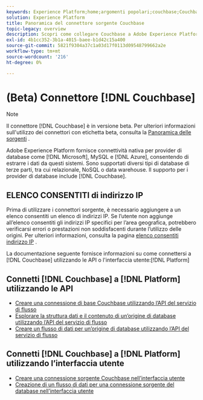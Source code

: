```yaml
---
keywords: Experience Platform;home;argomenti popolari;couchbase;Couchbase
solution: Experience Platform
title: Panoramica del connettore sorgente Couchbase
topic-legacy: overview
description: Scopri come collegare Couchbase a Adobe Experience Platform utilizzando le API o l’interfaccia utente.
exl-id: 4b1cc352-3b1a-4015-baee-b1d42c15a400
source-git-commit: 5821f9304a37c1a03d17f0113d09548799662a2e
workflow-type: tm+mt
source-wordcount: '216'
ht-degree: 0%

---
```


# (Beta) Connettore [!DNL Couchbase]

>[!NOTE]
>
>Il connettore [!DNL Couchbase] è in versione beta. Per ulteriori informazioni sull&#39;utilizzo dei connettori con etichetta beta, consulta la [Panoramica delle sorgenti](../../home.md#terms-and-conditions) .

Adobe Experience Platform fornisce connettività nativa per provider di database come [!DNL Microsoft], MySQL e [!DNL Azure], consentendo di estrarre i dati da questi sistemi. Sono supportati diversi tipi di database di terze parti, tra cui relazionale, NoSQL o data warehouse. Il supporto per i provider di database include [!DNL Couchbase].

## ELENCO CONSENTITI di indirizzo IP

Prima di utilizzare i connettori sorgente, è necessario aggiungere a un elenco consentiti un elenco di indirizzi IP. Se l’utente non aggiunge all’elenco consentiti gli indirizzi IP specifici per l’area geografica, potrebbero verificarsi errori o prestazioni non soddisfacenti durante l’utilizzo delle origini. Per ulteriori informazioni, consulta la pagina [elenco consentiti indirizzo IP](../../ip-address-allow-list.md) .

La documentazione seguente fornisce informazioni su come connettersi a [!DNL Couchbase] utilizzando le API o l&#39;interfaccia utente:[!DNL Platform]

## Connetti [!DNL Couchbase] a [!DNL Platform] utilizzando le API

- [Creare una connessione di base Couchbase utilizzando l’API del servizio di flusso](../../tutorials/api/create/databases/couchbase.md)
- [Esplorare la struttura dati e il contenuto di un’origine di database utilizzando l’API del servizio di flusso](../../tutorials/api/explore/database-nosql.md)
- [Creare un flusso di dati per un’origine di database utilizzando l’API del servizio di flusso](../../tutorials/api/collect/database-nosql.md)

## Connetti [!DNL Couchbase] a [!DNL Platform] utilizzando l’interfaccia utente

- [Creare una connessione sorgente Couchbase nell’interfaccia utente](../../tutorials/ui/create/databases/couchbase.md)
- [Creazione di un flusso di dati per una connessione sorgente del database nell’interfaccia utente](../../tutorials/ui/dataflow/databases.md)
